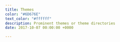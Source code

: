 ```yaml
---
title: Themes
color: "#6D676E"
text_color: "#ffffff"
description: Prominent themes or theme directories
date: 2017-10-07 00:00:00 +0000

---
```

